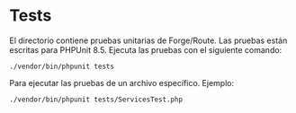 # Tests

El directorio contiene pruebas unitarias de Forge/Route. Las pruebas están escritas para PHPUnit 8.5. Ejecuta las pruebas con el siguiente comando:

```
./vendor/bin/phpunit tests
```

Para ejecutar las pruebas de un archivo específico. Ejemplo:

```
./vendor/bin/phpunit tests/ServicesTest.php
```

